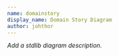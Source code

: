 ```yaml
---
name: domainstory
display_name: Domain Story Diagram
author: johthor
---
```

_Add a stdlib diagram description_.
